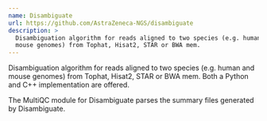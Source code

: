 ```yaml
---
name: Disambiguate
url: https://github.com/AstraZeneca-NGS/disambiguate
description: >
  Disambiguation algorithm for reads aligned to two species (e.g. human and
  mouse genomes) from Tophat, Hisat2, STAR or BWA mem.
---
```


Disambiguation algorithm for reads aligned to two species (e.g. human and mouse
genomes) from Tophat, Hisat2, STAR or BWA mem. Both a Python and C++
implementation are offered.

The MultiQC module for Disambiguate parses the summary files generated by
Disambiguate.
